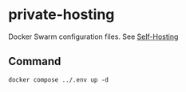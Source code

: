 # private-hosting

Docker Swarm configuration files. See [Self-Hosting](http://apogee-dev.com/projects/self-hosting/)

## Command

```
docker compose ../.env up -d
```
